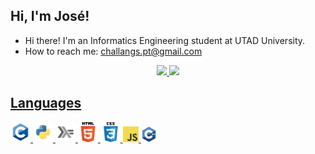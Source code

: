 ## Hi, I'm José!

-  Hi there! I'm an Informatics Engineering student at UTAD University. 
-  How to reach me: challangs.pt@gmail.com

<div align="center">
  <a href="https://github.com/JoseCatarino">
  <img height="135px" src="https://github-readme-stats.vercel.app/api?username=JoseCatarino&show_icons=true&theme=transparent&include_all_commits=true&count_private=true"/>
  <img height="135px" src="https://github-readme-stats.vercel.app/api/top-langs/?username=JoseCatarino&layout=compact&langs_count=7&theme=transparent"/>
</div>
  
## Languages

<div align="left">
  <img height="32" width="32" src="https://raw.githubusercontent.com/github/explore/f3e22f0dca2be955676bc70d6214b95b13354ee8/topics/c/c.png"/>
  <img height="32" width="32" src="https://raw.githubusercontent.com/github/explore/80688e429a7d4ef2fca1e82350fe8e3517d3494d/topics/python/python.png"/>
  <img height="32" width="32" src="https://raw.githubusercontent.com/github/explore/80688e429a7d4ef2fca1e82350fe8e3517d3494d/topics/haskell/haskell.png"/>
  <img height="32" width="32" src="https://raw.githubusercontent.com/github/explore/80688e429a7d4ef2fca1e82350fe8e3517d3494d/topics/html/html.png"/>
  <img height="32" width="32" src="https://raw.githubusercontent.com/github/explore/80688e429a7d4ef2fca1e82350fe8e3517d3494d/topics/css/css.png"/>
  <img height="25" width="25" src="https://raw.githubusercontent.com/github/explore/80688e429a7d4ef2fca1e82350fe8e3517d3494d/topics/javascript/javascript.png"/>
  <img height="25" width="25" src="https://raw.githubusercontent.com/github/explore/180320cffc25f4ed1bbdfd33d4db3a66eeeeb358/topics/cpp/cpp.png"/>
  
</div>

